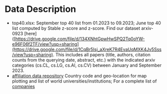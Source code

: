 # Data Description

- top40.xlsx: September top 40 list from 01.2023 to 09.2023; June top 40 list computed by Stable z-score and z-score. Find our dataset arxiv-0923 [here]([https://drive.google.com/file/d/134XNhtGpwHwSPQ2Tq0oYW-e96F06f2TF/view?usp=sharing](https://drive.google.com/file/d/1CqBr5Isj_aXreK7R4EvaUqMXK4Jv5Sss/view?usp=sharing). This includes all papers (title, authors, citation counts from the querying date, abstract, etc.) with the indicated arxiv categories (cs.CL, cs.LG, cs.AI, cs.CV) between January and September 2023.
- [affiliation  data repository](affiliation/) Country code and geo-location for map plotting and list of world universities/institutions; For a complete list of [companies](https://drive.google.com/file/d/1zNFL-HulcsZdoDGkU7QFmZ2YRzWKKp6F/view?usp=sharing)

